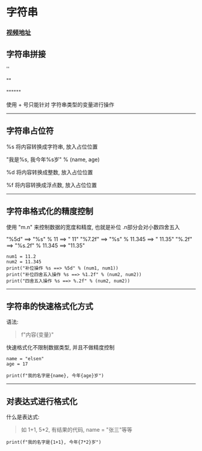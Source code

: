 # 字符串

### [视频地址](https://www.bilibili.com/video/BV1qW4y1a7fU/?p=23&spm_id_from=333.880.my_history.page.click&vd_source=b5c04f54b8a7ce0b4d5deef9989f7f9f)


## 字符串拼接

''

""

""""""

使用 + 号只能针对 字符串类型的变量进行操作

---

## 字符串占位符

%s 将内容转换成字符串, 放入占位位置

"我是%s, 我今年%s岁" % (name, age)

%d 将内容转换成整数, 放入占位位置

%f 将内容转换成浮点数, 放入占位位置

---

## 字符串格式化的精度控制

使用 "m.n" 来控制数据的宽度和精度, 也就是补位
.n部分会对小数四舍五入

"%5d" ==>  "%s" % 11 ==> "   11"
"%7.2f" ==> "%s" % 11.345 ==> "  11.35"
"%.2f" ==> "%s.2f" % 11.345 ==> "11.35"

```pycon
num1 = 11.2
num2 = 11.345
print("补位操作 %s ==> %5d" % (num1, num1))
print("补位四舍五入操作 %s ==> %1.2f" % (num2, num2))
print("四舍五入操作 %s ==> %.2f" % (num2, num2))
```

---

## 字符串的快速格式化方式

语法:
> f"内容{变量}"

快速格式化不限制数据类型, 并且不做精度控制

```pycon
name = "elsen"
age = 17

print(f"我的名字是{name}, 今年{age}岁")
```

---

## 对表达式进行格式化

什么是表达式:
> 如 1+1, 5*2, 有结果的代码, name = "张三"等等

```pycon
print(f"我的名字是{1+1}, 今年{7*2}岁")
```





